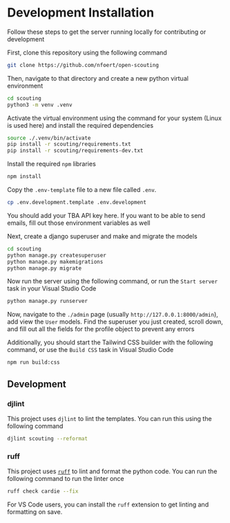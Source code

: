 # Development Installation
Follow these steps to get the server running locally for contributing or development

First, clone this repository using the following command
```bash
git clone https://github.com/nfoert/open-scouting
```

Then, navigate to that directory and create a new python virtual environment
```bash
cd scouting
python3 -m venv .venv
```

Activate the virtual environment using the command for your system (Linux is used here) and install the required dependencies
```bash
source ./.venv/bin/activate
pip install -r scouting/requirements.txt
pip install -r scouting/requirements-dev.txt
```

Install the required `npm` libraries
```bash
npm install
```

Copy the `.env-template` file to a new file called `.env`.
```bash
cp .env.development.template .env.development
```
You should add your TBA API key here. If you want to be able to send emails, fill out those environment variables as well

Next, create a django superuser and make and migrate the models
```bash
cd scouting
python manage.py createsuperuser
python manage.py makemigrations
python manage.py migrate
```

Now run the server using the following command, or run the `Start server` task in your Visual Studio Code
```bash
python manage.py runserver
```

Now, navigate to the `./admin` page (usually `http://127.0.0.1:8000/admin`), add view the `User` models. Find the superuser you just created, scroll down, and fill out all the fields for the profile object to prevent any errors

Additionally, you should start the Tailwind CSS builder with the following command, or use the `Build CSS` task in Visual Studio Code
```bash
npm run build:css
```

## Development
### djlint
This project uses `djlint` to lint the templates. You can run this using the following command
```bash
djlint scouting --reformat
```

### ruff
This project uses [`ruff`](https://docs.astral.sh/ruff/) to lint and format the python code.
You can run the following command to run the linter once
```bash
ruff check cardie --fix
```
For VS Code users, you can install the `ruff` extension to get linting and formatting on save.